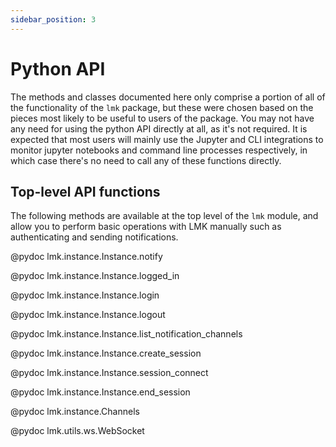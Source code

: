 ```yaml
---
sidebar_position: 3
---
```

# Python API

The methods and classes documented here only comprise a portion of all of the functionality of the ``lmk`` package, but these were chosen based on the pieces most likely to be useful to users of the package. You may not have any need for using the python API directly at all, as it's not required. It is expected that most users will mainly use the Jupyter and CLI integrations to monitor jupyter notebooks and command line processes respectively, in which case there's no need to call any of these functions directly.

## Top-level API functions

The following methods are available at the top level of the `lmk` module, and allow you to perform basic operations with LMK manually such as authenticating and sending notifications.

@pydoc lmk.instance.Instance.notify

@pydoc lmk.instance.Instance.logged_in

@pydoc lmk.instance.Instance.login

@pydoc lmk.instance.Instance.logout

@pydoc lmk.instance.Instance.list_notification_channels

@pydoc lmk.instance.Instance.create_session

@pydoc lmk.instance.Instance.session_connect

@pydoc lmk.instance.Instance.end_session

@pydoc lmk.instance.Channels

@pydoc lmk.utils.ws.WebSocket
